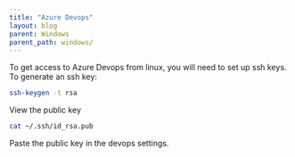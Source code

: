 ```yaml
---
title: "Azure Devops"
layout: blog
parent: Windows
parent_path: windows/
---
```

To get access to Azure Devops from linux, you will need to set up ssh keys. To generate an ssh key:
```bash
ssh-keygen -t rsa
```

View the public key
```bash
cat ~/.ssh/id_rsa.pub
```

Paste the public key in the devops settings.